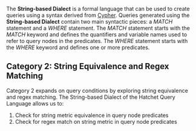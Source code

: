 The **String-based Dialect** is a formal language that can be used to create queries using a syntax derived from [Cypher](https://dl.acm.org/doi/10.1145/3183713.3190657). Queries generated using the **String-based Dialect** contain two main syntactic pieces: a *MATCH* statement and a *WHERE* statement. The *MATCH* statement starts with the *MATCH* keyword and defines the quantifiers and variable names used to refer to query nodes in the predicates. The *WHERE* statement starts with the *WHERE* keyword and defines one or more predicates. 

## Category 2: String Equivalence and Regex Matching

Category 2 expands on query conditions by exploring string equivalence and regex matching. The String-based Dialect of the Hatchet Query Language allows us to:

1. Check for string metric equivalence in query node predicates
2. Check for regex match on string metric in query node predicates
